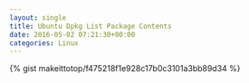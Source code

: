 ```yaml
---
layout: single                                                                                                              
title: Ubuntu Dpkg List Package Contents                                                                                                                       
date: 2016-05-02 07:21:30+00:00                                                                                                                        
categories: Linux                                                                                                                
---                                                                                                                              
```


{% gist makeittotop/f475218f1e928c17b0c3101a3bb89d34 %}                                                                                                           


